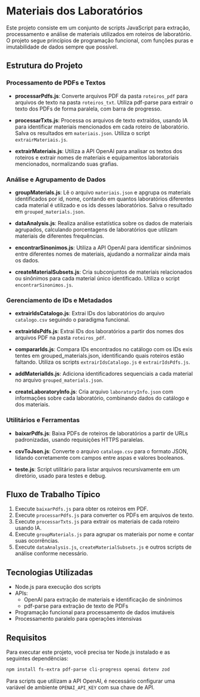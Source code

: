 # Materiais dos Laboratórios

Este projeto consiste em um conjunto de scripts JavaScript para extração, processamento e análise de materiais utilizados em roteiros de laboratório. O projeto segue princípios de programação funcional, com funções puras e imutabilidade de dados sempre que possível.

## Estrutura do Projeto

### Processamento de PDFs e Textos

-   **processarPdfs.js**: Converte arquivos PDF da pasta `roteiros_pdf` para arquivos de texto na pasta `roteiros_txt`. Utiliza pdf-parse para extrair o texto dos PDFs de forma paralela, com barra de progresso.

-   **processarTxts.js**: Processa os arquivos de texto extraídos, usando IA para identificar materiais mencionados em cada roteiro de laboratório. Salva os resultados em `materiais.json`. Utiliza o script `extrairMateriais.js`.

-   **extrairMateriais.js**: Utiliza a API OpenAI para analisar os textos dos roteiros e extrair nomes de materiais e equipamentos laboratoriais mencionados, normalizando suas grafias.

### Análise e Agrupamento de Dados

-   **groupMaterials.js**: Lê o arquivo `materiais.json` e apgrupa os materiais identificados por id, nome, contando em quantos laboratórios diferentes cada material é utilizado e os ids desses laboratórios. Salva o resultado em `grouped_materials.json`.

-   **dataAnalysis.js**: Realiza análise estatística sobre os dados de materiais agrupados, calculando porcentagens de laboratórios que utilizam materiais de diferentes frequências.

-   **encontrarSinonimos.js**: Utiliza a API OpenAI para identificar sinônimos entre diferentes nomes de materiais, ajudando a normalizar ainda mais os dados.

-   **createMaterialSubsets.js**: Cria subconjuntos de materiais relacionados ou sinônimos para cada material único identificado. Utiliza o script `encontrarSinonimos.js`.

### Gerenciamento de IDs e Metadados

-   **extrairIdsCatalogo.js**: Extrai IDs dos laboratórios do arquivo `catalogo.csv` seguindo o paradigma funcional.

-   **extrairIdsPdfs.js**: Extrai IDs dos laboratórios a partir dos nomes dos arquivos PDF na pasta `roteiros_pdf`.

-   **compararIds.js**: Compara IDs encontrados no catálogo com os IDs exis
tentes em grouped_materials.json, identificando quais roteiros estão faltando. Utiliza os scripts `extrairIdsCatalogo.js` e `extrairIdsPdfs.js`.

-   **addMaterialIds.js**: Adiciona identificadores sequenciais a cada material no arquivo `grouped_materials.json`.

-   **createLaboratoryInfo.js**: Cria arquivo `laboratoryInfo.json` com informações sobre cada laboratório, combinando dados do catálogo e dos materiais.

### Utilitários e Ferramentas

-   **baixarPdfs.js**: Baixa PDFs de roteiros de laboratórios a partir de URLs padronizadas, usando requisições HTTPS paralelas.

-   **csvToJson.js**: Converte o arquivo `catalogo.csv` para o formato JSON, lidando corretamente com campos entre aspas e valores booleanos.

-   **teste.js**: Script utilitário para listar arquivos recursivamente em um diretório, usado para testes e debug.

## Fluxo de Trabalho Típico

1. Execute `baixarPdfs.js` para obter os roteiros em PDF.
2. Execute `processarPdfs.js` para converter os PDFs em arquivos de texto.
3. Execute `processarTxts.js` para extrair os materiais de cada roteiro usando IA.
4. Execute `groupMaterials.js` para agrupar os materiais por nome e contar suas ocorrências.
5. Execute `dataAnalysis.js`, `createMaterialSubsets.js` e outros scripts de análise conforme necessário.

## Tecnologias Utilizadas

-   Node.js para execução dos scripts
-   APIs:
    -   OpenAI para extração de materiais e identificação de sinônimos
    -   pdf-parse para extração de texto de PDFs
-   Programação funcional para processamento de dados imutáveis
-   Processamento paralelo para operações intensivas

## Requisitos

Para executar este projeto, você precisa ter Node.js instalado e as seguintes dependências:

```bash
npm install fs-extra pdf-parse cli-progress openai dotenv zod
```

Para scripts que utilizam a API OpenAI, é necessário configurar uma variável de ambiente `OPENAI_API_KEY` com sua chave de API.
